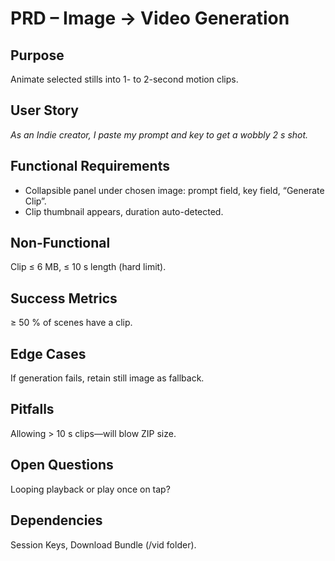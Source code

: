 # PRD – Image → Video Generation

## Purpose

Animate selected stills into 1- to 2-second motion clips.

## User Story

_As an Indie creator, I paste my prompt and key to get a wobbly 2 s shot._

## Functional Requirements

- Collapsible panel under chosen image: prompt field, key field, “Generate Clip”.
- Clip thumbnail appears, duration auto-detected.

## Non-Functional

Clip ≤ 6 MB, ≤ 10 s length (hard limit).

## Success Metrics

≥ 50 % of scenes have a clip.

## Edge Cases

If generation fails, retain still image as fallback.

## Pitfalls

Allowing > 10 s clips—will blow ZIP size.

## Open Questions

Looping playback or play once on tap?

## Dependencies

Session Keys, Download Bundle (/vid folder).
